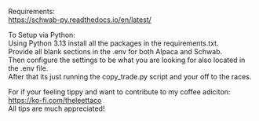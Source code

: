 Requirements:<br />
https://schwab-py.readthedocs.io/en/latest/

To Setup via Python: <br />
Using Python 3.13 install all the packages in the requirements.txt. <br />
Provide all blank sections in the .env for both Alpaca and Schwab. <br />
Then configure the settings to be what you are looking for also located in the .env file. <br />
After that its just running the copy_trade.py script and your off to the races. <br />

For if your feeling tippy and want to contribute to my coffee adiciton:<br />
https://ko-fi.com/theleettaco <br />
All tips are much appreciated! <br />
